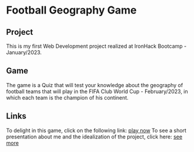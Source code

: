 # Football Geography Game

## Project

This is my first Web Development project realized at IronHack Bootcamp - January/2023.

## Game

The game is a Quiz that will test your knowledge about the geography of football teams that will play in the FIFA Club World Cup - February/2023, in which each team is the champion of his continent.

## Links

To delight in this game, click on the following link: [play now](https://brennoeudes.github.io/football-geography-2/)
To see a short presentation about me and the idealization of the project, click here: [see more](https://docs.google.com/presentation/d/1JIurkI0JQe3x8kxlZzab5W7b8bq9GI3V30d_1swb9U4/edit?usp=sharing)

